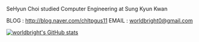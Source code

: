 SeHyun Choi
studied Computer Engineering at Sung Kyun Kwan

BLOG  : http://blog.naver.com/chltpgus11
EMAIL : worldbright0@gmail.com

[![worldbright's GitHub stats](https://github-readme-stats.vercel.app/api?username=worldbright)](https://github.com/worldbright/)

